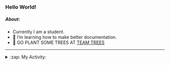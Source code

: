 ### Hello World!

##### About:
- Currently I am a student.
- 🌱 I’m learning how to make better documentation.
- 🌱 GO PLANT SOME TREES AT [TEAM TREES](https://teamtrees.org/)

---
<details>
  <summary>:zap: My Activity:</summary>
  
<!--START_SECTION:waka-->
![Code Time](http://img.shields.io/badge/Code%20Time-1%2C181%20hrs%2028%20mins-blue)

**I'm a Night 🦉** 

```text
🌞 Morning                1880 commits        ███░░░░░░░░░░░░░░░░░░░░░░   10.01 % 
🌆 Daytime                6404 commits        █████████░░░░░░░░░░░░░░░░   34.11 % 
🌃 Evening                5387 commits        ███████░░░░░░░░░░░░░░░░░░   28.69 % 
🌙 Night                  5105 commits        ███████░░░░░░░░░░░░░░░░░░   27.19 % 
```
📅 **I'm Most Productive on Wednesday** 

```text
Monday                   2653 commits        ████░░░░░░░░░░░░░░░░░░░░░   14.13 % 
Tuesday                  2558 commits        ███░░░░░░░░░░░░░░░░░░░░░░   13.62 % 
Wednesday                4379 commits        ██████░░░░░░░░░░░░░░░░░░░   23.32 % 
Thursday                 2416 commits        ███░░░░░░░░░░░░░░░░░░░░░░   12.87 % 
Friday                   1960 commits        ███░░░░░░░░░░░░░░░░░░░░░░   10.44 % 
Saturday                 1643 commits        ██░░░░░░░░░░░░░░░░░░░░░░░   08.75 % 
Sunday                   3167 commits        ████░░░░░░░░░░░░░░░░░░░░░   16.87 % 
```


📊 **This Week I Spent My Time On** 

```text
🔥 Editors: 
VS Code                  6 hrs 46 mins       ███████████████████░░░░░░   75.07 % 
IntelliJ                 2 hrs 15 mins       ██████░░░░░░░░░░░░░░░░░░░   24.93 % 

🐱‍💻 Projects: 
givbacks-admin           6 hrs 10 mins       █████████████████░░░░░░░░   68.45 % 
intro                    2 hrs 1 min         ██████░░░░░░░░░░░░░░░░░░░   22.49 % 
givbacks-application     24 mins             █░░░░░░░░░░░░░░░░░░░░░░░░   04.45 % 
praise                   8 mins              ░░░░░░░░░░░░░░░░░░░░░░░░░   01.56 % 
FilterHelperTest.kt      6 mins              ░░░░░░░░░░░░░░░░░░░░░░░░░   01.29 % 
```


 Last Updated on 05/09/2023 13:13:07 UTC
<!--END_SECTION:waka-->
</details>
